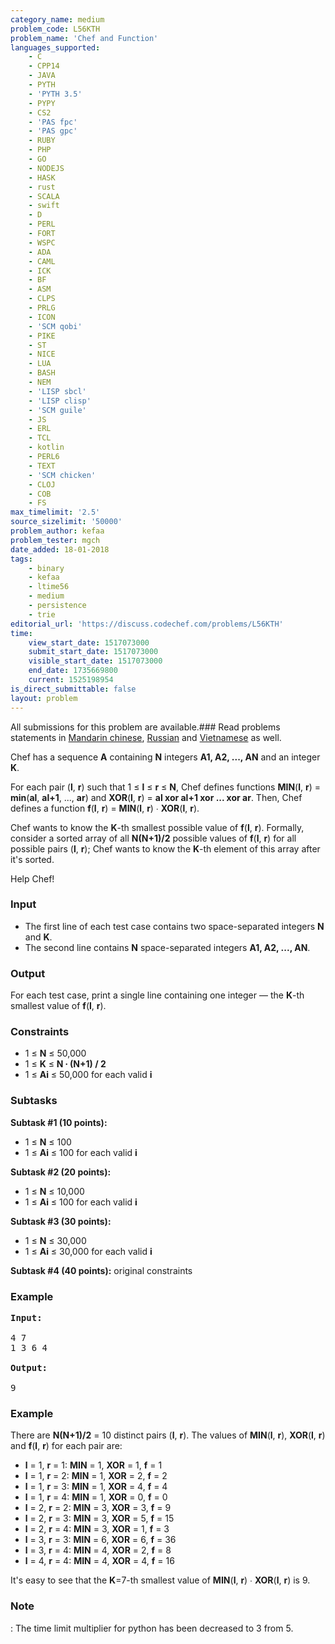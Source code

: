 ```yaml
---
category_name: medium
problem_code: L56KTH
problem_name: 'Chef and Function'
languages_supported:
    - C
    - CPP14
    - JAVA
    - PYTH
    - 'PYTH 3.5'
    - PYPY
    - CS2
    - 'PAS fpc'
    - 'PAS gpc'
    - RUBY
    - PHP
    - GO
    - NODEJS
    - HASK
    - rust
    - SCALA
    - swift
    - D
    - PERL
    - FORT
    - WSPC
    - ADA
    - CAML
    - ICK
    - BF
    - ASM
    - CLPS
    - PRLG
    - ICON
    - 'SCM qobi'
    - PIKE
    - ST
    - NICE
    - LUA
    - BASH
    - NEM
    - 'LISP sbcl'
    - 'LISP clisp'
    - 'SCM guile'
    - JS
    - ERL
    - TCL
    - kotlin
    - PERL6
    - TEXT
    - 'SCM chicken'
    - CLOJ
    - COB
    - FS
max_timelimit: '2.5'
source_sizelimit: '50000'
problem_author: kefaa
problem_tester: mgch
date_added: 18-01-2018
tags:
    - binary
    - kefaa
    - ltime56
    - medium
    - persistence
    - trie
editorial_url: 'https://discuss.codechef.com/problems/L56KTH'
time:
    view_start_date: 1517073000
    submit_start_date: 1517073000
    visible_start_date: 1517073000
    end_date: 1735669800
    current: 1525198954
is_direct_submittable: false
layout: problem
---
```

All submissions for this problem are available.### Read problems statements in [Mandarin chinese](http://www.codechef.com/download/translated/LTIME56/mandarin/L56KTH.pdf), [Russian](http://www.codechef.com/download/translated/LTIME56/russian/L56KTH.pdf) and [Vietnamese](http://www.codechef.com/download/translated/LTIME56/vietnamese/L56KTH.pdf) as well.

Chef has a sequence **A** containing **N** integers **A1, A2, ..., AN** and an integer **K**.

For each pair (**l**, **r**) such that 1 ≤ **l** ≤ **r** ≤ **N**, Chef defines functions **MIN**(**l**, **r**) = **min**(**al**, **al+1**, ..., **ar**) and **XOR**(**l**, **r**) = **al xor al+1 xor ... xor ar**. Then, Chef defines a function **f**(**l**, **r**) = **MIN**(**l**, **r**) ∙ **XOR**(**l**, **r**).

Chef wants to know the **K**-th smallest possible value of **f**(**l**, **r**). Formally, consider a sorted array of all **N(N+1)/2** possible values of **f**(**l**, **r**) for all possible pairs (**l**, **r**); Chef wants to know the **K**-th element of this array after it's sorted.

Help Chef!

### Input

- The first line of each test case contains two space-separated integers **N** and **K**.
- The second line contains **N** space-separated integers **A1, A2, ..., AN**.

### Output

For each test case, print a single line containing one integer — the **K**-th smallest value of **f**(**l**, **r**).

### Constraints

- 1 ≤ **N** ≤ 50,000
- 1 ≤ **K** ≤ **N ∙ (N+1) / 2**
- 1 ≤ **Ai** ≤ 50,000 for each valid **i**

### Subtasks

**Subtask #1 (10 points):**

- 1 ≤ **N** ≤ 100
- 1 ≤ **Ai** ≤ 100 for each valid **i**

**Subtask #2 (20 points):**

- 1 ≤ **N** ≤ 10,000
- 1 ≤ **Ai** ≤ 100 for each valid **i**

**Subtask #3 (30 points):**

- 1 ≤ **N** ≤ 30,000
- 1 ≤ **Ai** ≤ 30,000 for each valid **i**

**Subtask #4 (40 points):** original constraints

### Example

<pre><b>Input:</b>

4 7
1 3 6 4

<b>Output:</b>

9
</pre>
### Example

There are **N(N+1)/2** = 10 distinct pairs (**l**, **r**). The values of **MIN**(**l**, **r**), **XOR**(**l**, **r**) and **f**(**l**, **r**) for each pair are:

- **l** = 1, **r** = 1: **MIN** = 1, **XOR** = 1, **f** = 1
- **l** = 1, **r** = 2: **MIN** = 1, **XOR** = 2, **f** = 2
- **l** = 1, **r** = 3: **MIN** = 1, **XOR** = 4, **f** = 4
- **l** = 1, **r** = 4: **MIN** = 1, **XOR** = 0, **f** = 0
- **l** = 2, **r** = 2: **MIN** = 3, **XOR** = 3, **f** = 9
- **l** = 2, **r** = 3: **MIN** = 3, **XOR** = 5, **f** = 15
- **l** = 2, **r** = 4: **MIN** = 3, **XOR** = 1, **f** = 3
- **l** = 3, **r** = 3: **MIN** = 6, **XOR** = 6, **f** = 36
- **l** = 3, **r** = 4: **MIN** = 4, **XOR** = 2, **f** = 8
- **l** = 4, **r** = 4: **MIN** = 4, **XOR** = 4, **f** = 16

It's easy to see that the **K**=7-th smallest value of **MIN**(**l**, **r**) ∙ **XOR**(**l**, **r**) is 9.

### Note

: The time limit multiplier for python has been decreased to 3 from 5.
